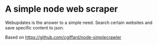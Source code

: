 A simple node web scraper
=========================

Webupdates is the answer to a simple need. Search certain 
websites and save specific content to json. 

Based on 
https://github.com/cgiffard/node-simplecrawler